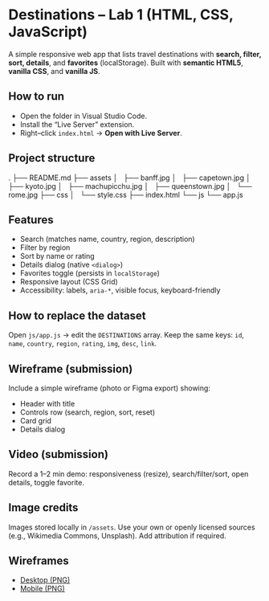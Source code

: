 # Destinations – Lab 1 (HTML, CSS, JavaScript)

A simple responsive web app that lists travel destinations with **search, filter, sort, details**, and **favorites** (localStorage). Built with **semantic HTML5**, **vanilla CSS**, and **vanilla JS**.

## How to run
- Open the folder in Visual Studio Code.
- Install the “Live Server” extension.
- Right–click `index.html` → **Open with Live Server**.

## Project structure
.
├── README.md
├── assets
│   ├── banff.jpg
│   ├── capetown.jpg
│   ├── kyoto.jpg
│   ├── machupicchu.jpg
│   ├── queenstown.jpg
│   └── rome.jpg
├── css
│   └── style.css
├── index.html
└── js
    └── app.js



## Features
- Search (matches name, country, region, description)
- Filter by region
- Sort by name or rating
- Details dialog (native `<dialog>`)
- Favorites toggle (persists in `localStorage`)
- Responsive layout (CSS Grid)
- Accessibility: labels, `aria-*`, visible focus, keyboard-friendly

## How to replace the dataset
Open `js/app.js` → edit the `DESTINATIONS` array. Keep the same keys:
`id`, `name`, `country`, `region`, `rating`, `img`, `desc`, `link`.

## Wireframe (submission)
Include a simple wireframe (photo or Figma export) showing:
- Header with title
- Controls row (search, region, sort, reset)
- Card grid
- Details dialog

## Video (submission)
Record a 1–2 min demo: responsiveness (resize), search/filter/sort, open details, toggle favorite.

## Image credits
Images stored locally in `/assets`. Use your own or openly licensed sources (e.g., Wikimedia Commons, Unsplash). Add attribution if required.

## Wireframes
- [Desktop (PNG)](docs/wireframe-desktop.png)
- [Mobile (PNG)](docs/wireframe-mobile.png)
